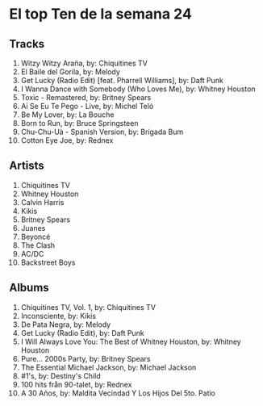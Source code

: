 # El top Ten de la semana 24

## Tracks
1. Witzy Witzy Araña, by: Chiquitines TV
1. El Baile del Gorila, by: Melody
1. Get Lucky (Radio Edit) [feat. Pharrell Williams], by: Daft Punk
1. I Wanna Dance with Somebody (Who Loves Me), by: Whitney Houston
1. Toxic - Remastered, by: Britney Spears
1. Ai Se Eu Te Pego - Live, by: Michel Teló
1. Be My Lover, by: La Bouche
1. Born to Run, by: Bruce Springsteen
1. Chu-Chu-Uà - Spanish Version, by: Brigada Bum
1. Cotton Eye Joe, by: Rednex

## Artists
1. Chiquitines TV
1. Whitney Houston
1. Calvin Harris
1. Kikis
1. Britney Spears
1. Juanes
1. Beyoncé
1. The Clash
1. AC/DC
1. Backstreet Boys

## Albums
1. Chiquitines TV, Vol. 1, by: Chiquitines TV
1. Inconsciente, by: Kikis
1. De Pata Negra, by: Melody
1. Get Lucky (Radio Edit), by: Daft Punk
1. I Will Always Love You: The Best of Whitney Houston, by: Whitney Houston
1. Pure... 2000s Party, by: Britney Spears
1. The Essential Michael Jackson, by: Michael Jackson
1. #1's, by: Destiny's Child
1. 100 hits från 90-talet, by: Rednex
1. A 30 Años, by: Maldita Vecindad Y Los Hijos Del 5to. Patio
